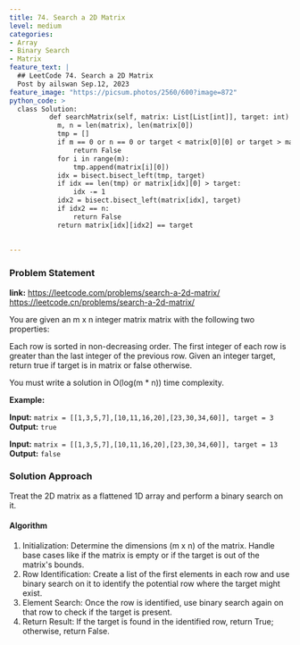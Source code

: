 ```yaml
---
title: 74. Search a 2D Matrix
level: medium
categories:
- Array
- Binary Search
- Matrix
feature_text: |
  ## LeetCode 74. Search a 2D Matrix
  Post by ailswan Sep.12, 2023
feature_image: "https://picsum.photos/2560/600?image=872"
python_code: >
  class Solution:
          def searchMatrix(self, matrix: List[List[int]], target: int) -> bool:
            m, n = len(matrix), len(matrix[0])
            tmp = []
            if m == 0 or n == 0 or target < matrix[0][0] or target > matrix[m - 1][n - 1]:
                return False
            for i in range(m):
                tmp.append(matrix[i][0])
            idx = bisect.bisect_left(tmp, target)
            if idx == len(tmp) or matrix[idx][0] > target:
                idx -= 1
            idx2 = bisect.bisect_left(matrix[idx], target)
            if idx2 == n:
                return False
            return matrix[idx][idx2] == target
 
   
---
```


### Problem Statement
**link:**
https://leetcode.com/problems/search-a-2d-matrix/
https://leetcode.cn/problems/search-a-2d-matrix/

You are given an m x n integer matrix matrix with the following two properties:

Each row is sorted in non-decreasing order.
The first integer of each row is greater than the last integer of the previous row.
Given an integer target, return true if target is in matrix or false otherwise.

You must write a solution in O(log(m * n)) time complexity.

**Example:**

**Input:** `matrix = [[1,3,5,7],[10,11,16,20],[23,30,34,60]], target = 3`
**Output:** `true`

**Input:** `matrix = [[1,3,5,7],[10,11,16,20],[23,30,34,60]], target = 13`
**Output:** `false`


### Solution Approach
Treat the 2D matrix as a flattened 1D array and perform a binary search on it.

 
#### Algorithm
1. Initialization: Determine the dimensions (m x n) of the matrix. Handle base cases like if the matrix is empty or if the target is out of the matrix's bounds.
2. Row Identification: Create a list of the first elements in each row and use binary search on it to identify the potential row where the target might exist.
3. Element Search: Once the row is identified, use binary search again on that row to check if the target is present.
4. Return Result: If the target is found in the identified row, return True; otherwise, return False.
